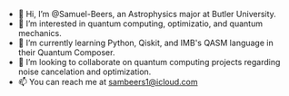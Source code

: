 - 👋 Hi, I’m @Samuel-Beers, an Astrophysics major at Butler University.
- 👀 I’m interested in quantum computing, optimizatio, and quantum mechanics.
- 🌱 I’m currently learning Python, Qiskit, and IMB's QASM language in their Quantum Composer.
- 💞️ I’m looking to collaborate on quantum computing projects regarding noise cancelation and optimization.
- 📫 You can reach me at sambeers1@icloud.com 


